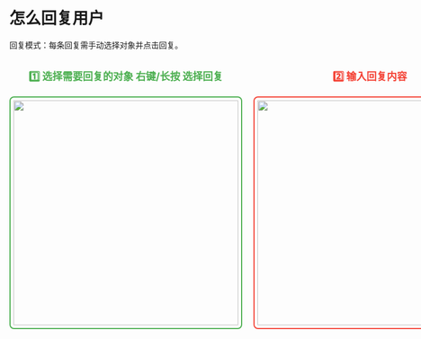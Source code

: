 # 怎么回复用户

回复模式：每条回复需手动选择对象并点击回复。

<div style="display: flex; gap: 20px; justify-content: space-around;">
  <div style="text-align: center;">
    <p style="font-size: 18px; color: #4CAF50; font-weight: bold;">1️⃣ 选择需要回复的对象 右键/长按 选择回复</p>
    <img src="/private_chat_bot/select_reply.png" width="400" height="400" style="border: 2px solid #4CAF50; border-radius: 8px; padding: 5px;" />
  </div>
  <div style="text-align: center;">
    <p style="font-size: 18px; color: #F44336; font-weight: bold;">2️⃣ 输入回复内容</p>
    <img src="/private_chat_bot/input_content.png" width="400" height="400" style="border: 2px solid #F44336; border-radius: 8px; padding: 5px;" />
  </div>
</div>

[//]: # ()
[//]: # (2️⃣ 锁定模式：每个新用户会有一个 '🔄 切换至' 选项，切换后可顺畅对话。)

[//]: # ()
[//]: # (3️⃣ 智能模式：在锁定模式基础上，增加智能判断。如果长时间未发送消息，则会清空当前锁定对象，避免长时间固定。)

[//]: # ()
[//]: # ()
[//]: # ()
[//]: # ()

